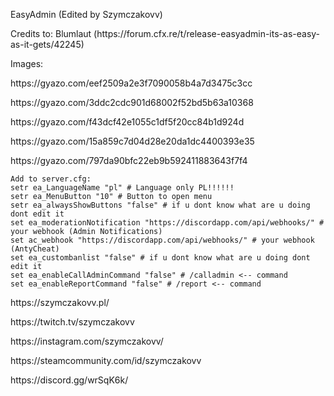 EasyAdmin (Edited by Szymczakovv)
<p></p>
Credits to: Blumlaut (https://forum.cfx.re/t/release-easyadmin-its-as-easy-as-it-gets/42245)
<p></p>

Images:
<p></p>
https://gyazo.com/eef2509a2e3f7090058b4a7d3475c3cc
<p></p>
https://gyazo.com/3ddc2cdc901d68002f52bd5b63a10368
<p></p>
https://gyazo.com/f43dcf42e1055c1df5f20cc84b1d924d
<p></p>
https://gyazo.com/15a859c7d04d28e20da1dc4400393e35
<p></p>
https://gyazo.com/797da90bfc22eb9b592411883643f7f4

```
Add to server.cfg:
setr ea_LanguageName "pl" # Language only PL!!!!!!
setr ea_MenuButton "10" # Button to open menu
setr ea_alwaysShowButtons "false" # if u dont know what are u doing dont edit it
set ea_moderationNotification "https://discordapp.com/api/webhooks/" # your webhook (Admin Notifications)
set ac_webhook "https://discordapp.com/api/webhooks/" # your webhook (AntyCheat) 
set ea_custombanlist "false" # if u dont know what are u doing dont edit it
set ea_enableCallAdminCommand "false" # /calladmin <-- command
set ea_enableReportCommand "false" # /report <-- command
```
<p></p>
https://szymczakovv.pl/
<p></p>
https://twitch.tv/szymczakovv
<p></p>
https://instagram.com/szymczakovv/
<p></p>
https://steamcommunity.com/id/szymczakovv
<p></p>
https://discord.gg/wrSqK6k/
